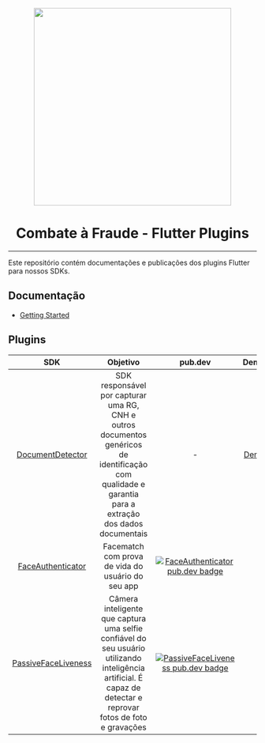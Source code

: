 <div align="center">
  
  [<img width="400px" src="/resources/combateafraude_logo.png?raw=true">](https://combateafraude.com)

  # Combate à Fraude - Flutter Plugins
</div>

<hr>

Este repositório contém documentações e publicações dos plugins Flutter para nossos SDKs.

## Documentação

- [Getting Started](https://docs.caf.io/sdks/flutter/getting-started)


## Plugins

| SDK | Objetivo | pub.dev | Demonstração | 
| :--: | :--: | :--: | :--: |
| [DocumentDetector](https://github.com/combateafraude/Flutter/tree/master/packages/document_detector) | SDK responsável por capturar uma RG, CNH e outros documentos genéricos de identificação com qualidade e garantia para a extração dos dados documentais | - | [Demonstração](https://youtu.be/QZrxPC65aPk) |
| [FaceAuthenticator](https://github.com/combateafraude/Flutter/tree/master/packages/new_face_authenticator) | Facematch com prova de vida do usuário do seu app | [![FaceAuthenticator pub.dev badge](https://img.shields.io/pub/v/new_face_authenticator.svg)](https://pub.dev/packages/new_face_authenticator) | 
| [PassiveFaceLiveness](https://github.com/combateafraude/Flutter/tree/master/packages/new_face_liveness) | Câmera inteligente que captura uma selfie confiável do seu usuário utilizando inteligência artificial. É capaz de detectar e reprovar fotos de foto e gravações | [![PassiveFaceLiveness pub.dev badge](https://img.shields.io/pub/v/new_face_liveness.svg)](https://pub.dev/packages/new_face_liveness) |
